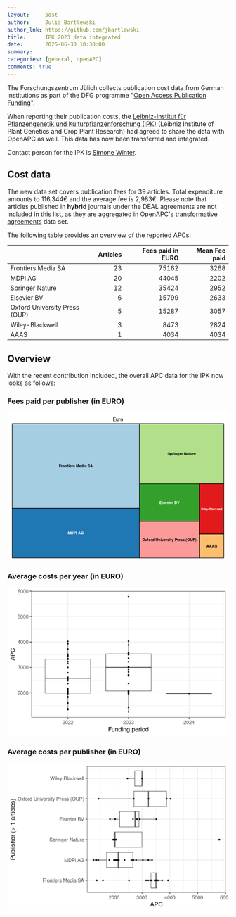 ```yaml
---
layout:     post
author:     Julia Bartlewski
author_lnk: https://github.com/jbartlewski
title:      IPK 2023 data integrated
date:       2025-06-30 10:30:00
summary:    
categories: [general, openAPC]
comments: true
---
```





The Forschungszentrum Jülich collects publication cost data from German institutions as part of the DFG programme "[Open Access Publication Funding](https://www.fz-juelich.de/en/zb/open-science/open-access/monitoring-dfg-oa-publication-funding)".

When reporting their publication costs, the [Leibniz-Institut für Pflanzengenetik und Kulturpflanzenforschung (IPK)](https://www.ipk-gatersleben.de/) (Leibniz Institute of Plant Genetics and Crop Plant Research) had agreed to share the data with OpenAPC as well. This data has now been transferred and integrated.

Contact person for the IPK is [Simone Winter](mailto:winter@ipk-gatersleben.de).


## Cost data



The new data set covers publication fees for 39 articles. Total expenditure amounts to 116,344€ and the average fee is 2,983€. Please note that articles published in **hybrid** journals under the DEAL agreements are not included in this list, as they are aggregated in OpenAPC's [transformative agreements](https://github.com/OpenAPC/openapc-de/tree/master/data/transformative_agreements) data set.

The following table provides an overview of the reported APCs:



|                              | Articles| Fees paid in EURO| Mean Fee paid|
|:-----------------------------|--------:|-----------------:|-------------:|
|Frontiers Media SA            |       23|             75162|          3268|
|MDPI AG                       |       20|             44045|          2202|
|Springer Nature               |       12|             35424|          2952|
|Elsevier BV                   |        6|             15799|          2633|
|Oxford University Press (OUP) |        5|             15287|          3057|
|Wiley-Blackwell               |        3|              8473|          2824|
|AAAS                          |        1|              4034|          4034|



## Overview

With the recent contribution included, the overall APC data for the IPK now looks as follows:

### Fees paid per publisher (in EURO)

![plot of chunk tree_ipk_2025_06_30_full](/figure/tree_ipk_2025_06_30_full-1.png)

###  Average costs per year (in EURO)

![plot of chunk box_ipk_2025_06_30_year_full](/figure/box_ipk_2025_06_30_year_full-1.png)

###  Average costs per publisher (in EURO)

![plot of chunk box_ipk_2025_06_30_publisher_full](/figure/box_ipk_2025_06_30_publisher_full-1.png)

